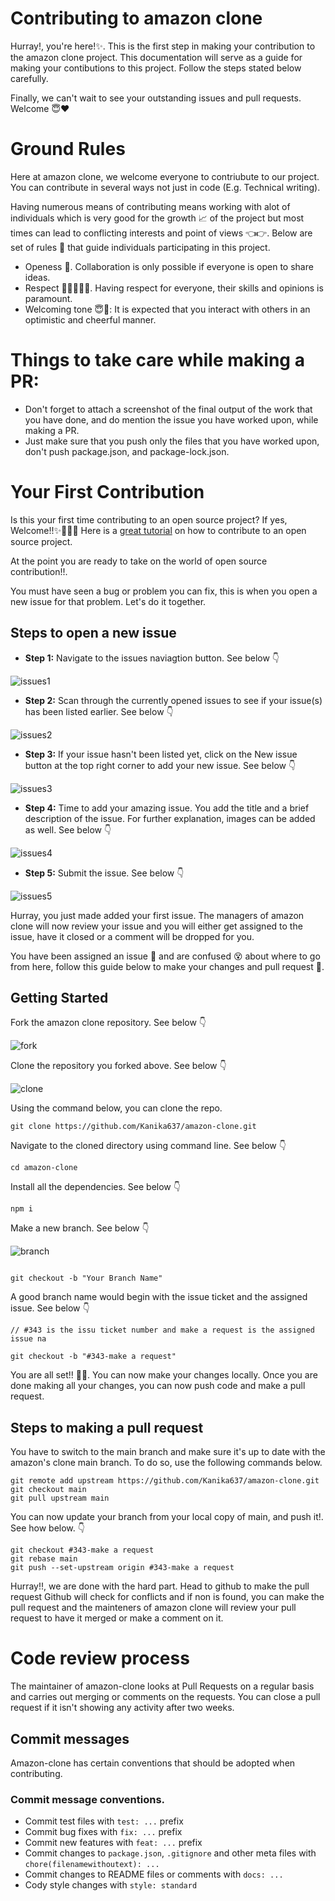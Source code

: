 # Contributing to amazon clone

Hurray!, you're here!✨. This is the first step in making your contribution to the amazon clone project. This documentation will serve as a guide for making your contibutions to this project. Follow the steps stated below carefully.

Finally, we can't wait to see your outstanding issues and pull requests. Welcome 😇❤

# Ground Rules

Here at amazon clone, we welcome everyone to contriubute to our project. You can contribute in several ways not just in code (E.g. Technical writing).

Having numerous means of contributing means working with alot of individuals which is very good for the growth 📈 of the project but most times can lead to conflicting interests and point of views 👈👉. Below are set of rules 📖 that guide individuals participating in this project.

- Openess 👐. Collaboration is only possible if everyone is open to share ideas.
- Respect 👨🏾‍🤝‍👨🏽. Having respect for everyone, their skills and opinions is paramount.
- Welcoming tone 😇💃: It is expected that you interact with others in an optimistic and cheerful manner.

# Things to take care while making a PR:

- Don't forget to attach a screenshot of the final output of the work that you have done, and do mention the issue you have worked upon, while making a PR.
- Just make sure that you push only the files that you have worked upon, don't push package.json, and package-lock.json.

# Your First Contribution

Is this your first time contributing to an open source project? If yes, Welcome!!✨🎉💃🏾 Here is a [great tutorial](https://app.egghead.io/playlists/how-to-contribute-to-an-open-source-project-on-github) on how to contribute to an open source project.

At the point you are ready to take on the world of open source contribution!!.

You must have seen a bug or problem you can fix, this is when you open a new issue for that problem. Let's do it together.

## Steps to open a new issue

- **Step 1:** Navigate to the issues naviagtion button. See below 👇

![issues1](https://user-images.githubusercontent.com/63567230/186288743-ea5b1764-b26c-49f5-a740-766b81680ee7.JPG)

- **Step 2:** Scan through the currently opened issues to see if your issue(s) has been listed earlier. See below 👇

![issues2](https://user-images.githubusercontent.com/63567230/186288769-6f0f63a7-27f2-4060-b43e-662de3595d16.JPG)

- **Step 3:** If your issue hasn't been listed yet, click on the New issue button at the top right corner to add your new issue. See below 👇

![issues3](https://user-images.githubusercontent.com/63567230/186288798-28a7e5b1-2f3e-4fa1-9ebb-27fe2220290f.JPG)

- **Step 4:** Time to add your amazing issue. You add the title and a brief description of the issue. For further explanation, images can be added as well. See below 👇

![issues4](https://user-images.githubusercontent.com/63567230/186288817-9c257618-005b-4ced-993b-318f51121137.JPG)

- **Step 5:** Submit the issue. See below 👇

![issues5](https://user-images.githubusercontent.com/63567230/186289012-575123a1-68a7-4fcd-a71a-9051a8ca11ff.JPG)


Hurray, you just made added your first issue. The managers of amazon clone will now review your issue and you will either get assigned to the issue, have it closed or a comment will be dropped for you.

You have been assigned an issue 🥂 and are confused 😵 about where to go from here, follow this guide below to make your changes and pull request 🍾.

## Getting Started

Fork the amazon clone repository. See below 👇

![fork](https://user-images.githubusercontent.com/63567230/186289165-c97fd6bf-6f88-4e15-b7ab-26fbf612e21b.JPG)

Clone the repository you forked above. See below 👇

![clone](https://user-images.githubusercontent.com/63567230/186289182-d48eda0e-5069-4ddd-8dce-480b7720174c.JPG)

Using the command below, you can clone the repo.

```
git clone https://github.com/Kanika637/amazon-clone.git
```

Navigate to the cloned directory using command line. See below 👇

```
cd amazon-clone
```

Install all the dependencies. See below 👇

```
npm i
```

Make a new branch. See below 👇

![branch](https://user-images.githubusercontent.com/63567230/186289255-21b7b9c5-49f8-458a-a941-f558b8744dd0.JPG)

```

git checkout -b "Your Branch Name"
```

A good branch name would begin with the issue ticket and the assigned issue. See below 👇

```
// #343 is the issu ticket number and make a request is the assigned issue na

git checkout -b "#343-make a request"
```

You are all set!! 🍾🎉. You can now make your changes locally. Once you are done making all your changes, you can now push code and make a pull request.

## Steps to making a pull request

You have to switch to the main branch and make sure it's up to date with the amazon's clone main branch. To do so, use the following commands below.

```
git remote add upstream https://github.com/Kanika637/amazon-clone.git
git checkout main
git pull upstream main
```

You can now update your branch from your local copy of main, and push it!. See how below. 👇

```
git checkout #343-make a request
git rebase main
git push --set-upstream origin #343-make a request
```

Hurray!!, we are done with the hard part. Head to github to make the pull request Github will check for conflicts and if non is found, you can make the pull request and the mainteners of amazon clone will review your pull request to have it merged or make a comment on it.

# Code review process

The maintainer of amazon-clone looks at Pull Requests on a regular basis and carries out merging or comments on the requests. You can close a pull request if it isn't showing any activity after two weeks.

## Commit messages 

Amazon-clone has certain conventions that should be adopted when contributing.

### Commit message conventions.

- Commit test files with `test: ...` prefix
- Commit bug fixes with `fix: ...` prefix
- Commit new features with `feat: ...` prefix
- Commit changes to `package.json`, `.gitignore` and other meta files with `chore(filenamewithoutext): ...`
- Commit changes to README files or comments with `docs: ...`
- Cody style changes with `style: standard`
